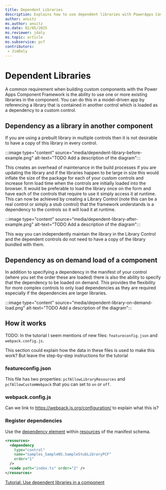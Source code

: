 ```yaml
---
title: Dependent Libraries
description: Explains how to use dependent libraries with PowerApps Component Framework (PCF) controls.
author: anuitz
ms.author: anuitz
ms.date: 02/05/2025
ms.reviewer: jdaly
ms.topic: article
ms.subservice: pcf
contributors:
 - JimDaly
---
```

# Dependent Libraries

A common requirement when building custom components with the Power Apps Component Framework is the ability to use one or more existing libraries in the component.  You can do this in a model-driven app by referencing a library that is contained in another control which is loaded as a dependency to a custom control.

## Dependency as a library in another component

If you are using a prebuilt library in multiple controls then it is not desirable to have a copy of this library in every control. 

:::image type="content" source="media/dependent-library-before-example.png" alt-text="TODO  Add a description of the diagram":::
<!-- TODO Need source VDX for diagram -->

This creates an overhead of maintenance in the build processes if you are updating the library and if the libraries happen to be large in size this would inflate the size of the package for each of your custom controls and increase form load time when the controls are initially loaded into the browser.
It would be preferable to load the library once on the form and have each of the controls that require to use it simply access it at runtime. This can now be achieved by creating a Library Control (note this can be a real control or simply a stub control) that the framework understands is a dependency to the controls so it will load it at runtime.

:::image type="content" source="media/dependent-library-after-example.png" alt-text="TODO  Add a description of the diagram":::
<!-- TODO Need source VDX for diagram -->

This way you can independently maintain the library in the Library Control and the dependent controls do not need to have a copy of the library bundled with them.


## Dependency as on demand load of a component

In addition to specifying a dependency in the manifest of your control (where you set the order these are loaded) there is also the ability to specify that the dependency to be loaded on demand. This provides the flexibility for more complex controls to only load dependencies as they are required especially if the dependencies are larger libraries. 

:::image type="content" source="media/dependent-library-on-demand-load.png" alt-text="TODO Add a description of the diagram":::
<!-- TODO Need source VDX for diagram -->




## How it works

TODO: In the tutorial I seem mentions of new files: `featureconfig.json` and `webpack.config.js`.

This section could explain how the data in these files  is used to make this work?
But leave the step-by-step instructions for the tutorial

### featureconfig.json

This file has two properties: `pcfAllowLibraryResources` and `pcfAllowCustomWebpack` that you can set to `on` or `off`.


### webpack.config.js

Can we link to https://webpack.js.org/configuration/ to explain what this is?

### Register dependencies

Use the [dependency element](manifest-schema-reference/dependency.md) within [resources](manifest-schema-reference/resources.md) of the manifest schema.

```xml
<resources>
  <dependency
    type="control"
    name="samples_SampleNS.SampleStubLibraryPCF"
    order="1"
  />
  <code path="index.ts" order="2" />
</resources>

```

[Tutorial: Use dependent libraries in a component](tutorial-use-dependent-libraries.md)   

